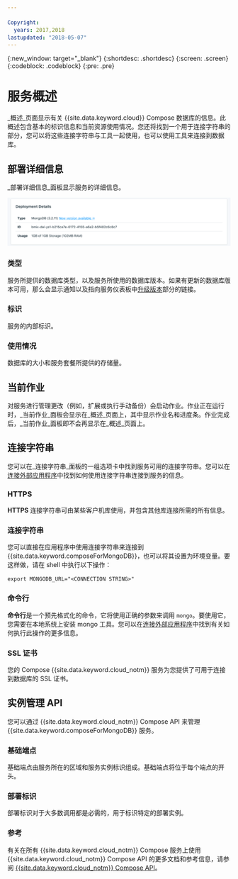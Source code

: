 ```yaml
---

Copyright:
  years: 2017,2018
lastupdated: "2018-05-07"
---
```


{:new_window: target="_blank"}
{:shortdesc: .shortdesc}
{:screen: .screen}
{:codeblock: .codeblock}
{:pre: .pre}

# 服务概述

_概述_页面显示有关 {{site.data.keyword.cloud}} Compose 数据库的信息。此概述包含基本的标识信息和当前资源使用情况。您还将找到一个用于连接字符串的部分，您可以将这些连接字符串与工具一起使用，也可以使用工具来连接到数据库。

## 部署详细信息

_部署详细信息_面板显示服务的详细信息。

![部署详细信息](./images/mongodb-deployment-details.png "“部署详细信息”面板的视图")

### 类型

服务所提供的数据库类型，以及服务所使用的数据库版本。如果有更新的数据库版本可用，那么会显示通知以及指向服务仪表板中[升级版本](/docs/services/ComposeForMongoDB/dashboard-settings.html#upgrade-version)部分的链接。

### 标识

服务的内部标识。

### 使用情况

数据库的大小和服务套餐所提供的存储量。

## 当前作业

对服务进行管理更改（例如，扩展或执行手动备份）会启动作业。作业正在运行时，_当前作业_面板会显示在_概述_页面上，其中显示作业名和进度条。作业完成后，_当前作业_面板即不会再显示在_概述_页面上。

## 连接字符串

您可以在_连接字符串_面板的一组选项卡中找到服务可用的连接字符串。您可以在[连接外部应用程序](./connecting-external.html)中找到如何使用连接字符串连接到服务的信息。

### HTTPS

**HTTPS** 连接字符串可由某些客户机库使用，并包含其他库连接所需的所有信息。

### 连接字符串

您可以直接在应用程序中使用连接字符串来连接到 {{site.data.keyword.composeForMongoDB}}，也可以将其设置为环境变量。要这样做，请在 shell 中执行以下操作：

```
export MONGODB_URL="<CONNECTION STRING>"
```

### 命令行

**命令行**是一个预先格式化的命令，它将使用正确的参数来调用 `mongo`。要使用它，您需要在本地系统上安装 mongo 工具。您可以在[连接外部应用程序](./connecting-external.html)中找到有关如何执行此操作的更多信息。

### SSL 证书

您的 Compose {{site.data.keyword.cloud_notm}} 服务为您提供了可用于连接到数据库的 SSL 证书。


## 实例管理 API

您可以通过 {{site.data.keyword.cloud_notm}} Compose API 来管理 {{site.data.keyword.composeForMongoDB}} 服务。

### 基础端点

基础端点由服务所在的区域和服务实例标识组成。基础端点将位于每个端点的开头。

### 部署标识

部署标识对于大多数调用都是必需的，用于标识特定的部署实例。

### 参考

有关在所有 {{site.data.keyword.cloud_notm}} Compose 服务上使用 {{site.data.keyword.cloud_notm}} Compose API 的更多文档和参考信息，请参阅 [{{site.data.keyword.cloud_notm}} Compose API](https://www.compose.com/articles/the-ibm-cloud-compose-api/)。
